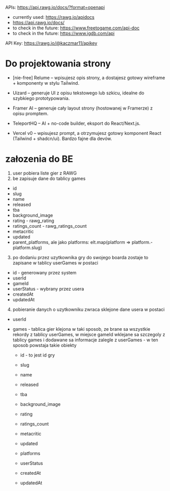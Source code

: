 APIs:
https://api.rawg.io/docs/?format=openapi

- currently used: https://rawg.io/apidocs
- https://api.rawg.io/docs/
- to check in the future: https://www.freetogame.com/api-doc
- to check in the future: https://www.igdb.com/api

API Key:
https://rawg.io/@kaczmar11/apikey

# Do projektowania strony

- [nie-free] Relume – wpisujesz opis strony, a dostajesz gotowy wireframe + komponenty w stylu Tailwind.

- Uizard – generuje UI z opisu tekstowego lub szkicu, idealne do szybkiego prototypowania.
- Framer AI – generuje cały layout strony (hostowanej w Framerze) z opisu promptem.
- TeleportHQ – AI + no-code builder, eksport do React/Next.js.
- Vercel v0 – wpisujesz prompt, a otrzymujesz gotowy komponent React (Tailwind + shadcn/ui). Bardzo fajne dla devów.

# załozenia do BE

1. user pobiera liste gier z RAWG
2. be zapisuje dane do tablicy games

- id
- slug
- name
- released
- tba
- background_image
- rating - rawg_rating
- ratings_count - rawg_ratings_count
- metacritic
- updated
- parent_platforms, ale jako platforms: elt.map(platform => platform.- platform.slug)

3. po dodaniu przez uzytkownika gry do swojego boarda zostaje to zapisane w tablicy userGames w postaci

- id - generowany przez system
- userId
- gameId
- userStatus - wybrany przez usera
- createdAt
- updatedAt

4. pobieranie danych o uzytkowniku zwraca sklejone dane usera w postaci

- userId
- games - tablica gier klejona w taki sposob, ze brane sa wszystkie rekordy z tablicy userGames, w miejsce gameId wklejane sa szczegoly z tablicy games i dodawane sa informacje zalegle z userGames - w ten sposob powstaja takie obiekty

  - id - to jest id gry
  - slug
  - name
  - released
  - tba
  - background_image
  - rating
  - ratings_count
  - metacritic
  - updated
  - platforms

  - userStatus
  - createdAt
  - updatedAt
